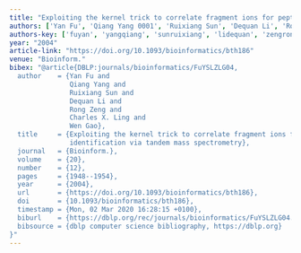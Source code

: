 ```yaml
---
title: "Exploiting the kernel trick to correlate fragment ions for peptide identification via tandem mass spectrometry"
authors: ['Yan Fu', 'Qiang Yang 0001', 'Ruixiang Sun', 'Dequan Li', 'Rong Zeng', 'Charles X. Ling', 'Wen Gao 0001']
authors-key: ['fuyan', 'yangqiang', 'sunruixiang', 'lidequan', 'zengrong', 'x.charles', 'gaowen']
year: "2004"
article-link: "https://doi.org/10.1093/bioinformatics/bth186"
venue: "Bioinform."
bibex: "@article{DBLP:journals/bioinformatics/FuYSLZLG04,
  author    = {Yan Fu and
               Qiang Yang and
               Ruixiang Sun and
               Dequan Li and
               Rong Zeng and
               Charles X. Ling and
               Wen Gao},
  title     = {Exploiting the kernel trick to correlate fragment ions for peptide
               identification via tandem mass spectrometry},
  journal   = {Bioinform.},
  volume    = {20},
  number    = {12},
  pages     = {1948--1954},
  year      = {2004},
  url       = {https://doi.org/10.1093/bioinformatics/bth186},
  doi       = {10.1093/bioinformatics/bth186},
  timestamp = {Mon, 02 Mar 2020 16:28:15 +0100},
  biburl    = {https://dblp.org/rec/journals/bioinformatics/FuYSLZLG04.bib},
  bibsource = {dblp computer science bibliography, https://dblp.org}
}"
---
```

